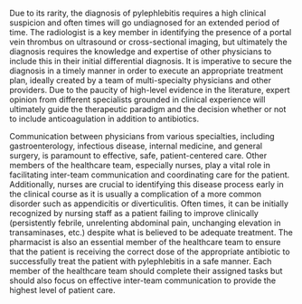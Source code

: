 Due to its rarity, the diagnosis of pylephlebitis requires a high clinical suspicion and often times will go undiagnosed for an extended period of time. The radiologist is a key member in identifying the presence of a portal vein thrombus on ultrasound or cross-sectional imaging, but ultimately the diagnosis requires the knowledge and expertise of other physicians to include this in their initial differential diagnosis. It is imperative to secure the diagnosis in a timely manner in order to execute an appropriate treatment plan, ideally created by a team of multi-specialty physicians and other providers. Due to the paucity of high-level evidence in the literature, expert opinion from different specialists grounded in clinical experience will ultimately guide the therapeutic paradigm and the decision whether or not to include anticoagulation in addition to antibiotics.

Communication between physicians from various specialties, including gastroenterology, infectious disease, internal medicine, and general surgery, is paramount to effective, safe, patient-centered care. Other members of the healthcare team, especially nurses, play a vital role in facilitating inter-team communication and coordinating care for the patient. Additionally, nurses are crucial to identifying this disease process early in the clinical course as it is usually a complication of a more common disorder such as appendicitis or diverticulitis. Often times, it can be initially recognized by nursing staff as a patient failing to improve clinically (persistently febrile, unrelenting abdominal pain, unchanging elevation in transaminases, etc.) despite what is believed to be adequate treatment. The pharmacist is also an essential member of the healthcare team to ensure that the patient is receiving the correct dose of the appropriate antibiotic to successfully treat the patient with pylephlebitis in a safe manner. Each member of the healthcare team should complete their assigned tasks but should also focus on effective inter-team communication to provide the highest level of patient care.